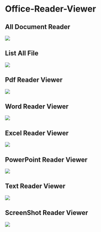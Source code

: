 # Office-Reader-Viewer
## All Document Reader

<img src="https://s3.envato.com/files/378510954/a1.png">

## List All File

<img src="https://s3.envato.com/files/378510954/a2.png">

## Pdf Reader Viewer

<img src="https://s3.envato.com/files/378510954/a3.png">


## Word Reader Viewer

<img src="https://s3.envato.com/files/378510954/a4.png">

## Excel Reader Viewer

<img src="https://s3.envato.com/files/378510954/a5.png">

## PowerPoint Reader Viewer

<img src="https://s3.envato.com/files/378510954/a6.png">

## Text Reader Viewer

<img src="https://s3.envato.com/files/378510954/a7.png">

## ScreenShot Reader Viewer

<img src="https://s3.envato.com/files/378510954/87.png">
